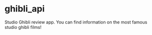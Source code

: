 # ghibli_api

Studio Ghibli review app.
You can find information on the most famous studio ghibli films!
